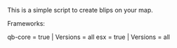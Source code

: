 


This is a simple script to create blips on your map.

Frameworks:

qb-core   = true | Versions  = all
esx       = true | Versions  = all
